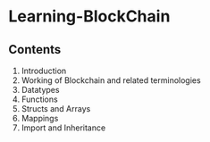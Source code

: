 # Learning-BlockChain

## Contents
1. Introduction
2. Working of Blockchain and related terminologies
3. Datatypes
4. Functions
5. Structs and Arrays
6. Mappings
7. Import and Inheritance
